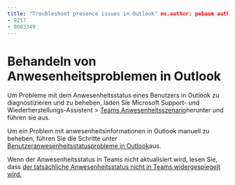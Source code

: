 ```yaml
---
title: "Troubleshoot presence issues in Outlook" ms.author: pebaum author: pebaum manager: scotv ms.date: 04/8/2021 ms.audience: Admin ms.topic: article ms.service: o365-administration ROBOTS: NOINDEX, NOFOLLOW localization_priority: Priority ms.collection: Adm_O365 ms.custom: (
- 9257
- 9003349
---
```


# <a name="troubleshoot-presence-issues-in-outlook"></a>Behandeln von Anwesenheitsproblemen in Outlook

Um Probleme mit dem Anwesenheitsstatus eines Benutzers in Outlook zu diagnostizieren und zu beheben, laden Sie Microsoft Support- und Wiederherstellungs-Assistent > [Teams Anwesenheitsszenario](https://aka.ms/SaRA-TeamsPresenceScenario)herunter und führen sie aus.

Um ein Problem mit anwesenheitsinformationen in Outlook manuell zu beheben, führen Sie die Schritte unter [Benutzeranwesenheitsstatusprobleme in Outlook](https://docs.microsoft.com/microsoftteams/troubleshoot/teams-im-presence/issues-with-presence-in-outlook)aus.

Wenn der Anwesenheitsstatus in Teams nicht aktualisiert wird, lesen Sie, dass [der tatsächliche Anwesenheitsstatus nicht in Teams widergespiegelt wird.](https://docs.microsoft.com/microsoftteams/troubleshoot/teams-im-presence/presence-not-show-actual-status)
